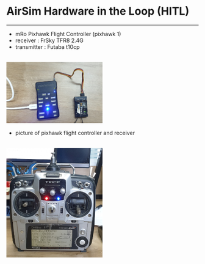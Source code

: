 # AirSim Hardware in the Loop (HITL)

---
- mRo Pixhawk Flight Controller (pixhawk 1)
- receiver : FrSky TFR8 2.4G
- transmitter : Futaba t10cp

<br>

<img src="https://github.com/Zong-Xi/AirSim-Hardware-in-the-Loop/blob/master/picture/20210220_125103.jpg" width=50% />

- picture of pixhawk flight controller and receiver

<br>

<img src="https://github.com/Zong-Xi/AirSim-Hardware-in-the-Loop/blob/master/picture/20210220_125113.jpg" width=50% />
